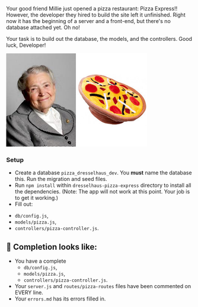 
Your good friend Millie just opened a pizza restaurant: Pizza Express!! However, the developer they hired to build the site left it unfinished. Right now it has the beginning of a server and a front-end, but there's no database attached yet. Oh no!

Your task is to build out the database, the models, and the controllers. Good luck, Developer!

![mille](./assets/millie.jpg)
![pizza hat](./assets/pizza-hat.jpg)

### Setup

- Create a database `pizza_dresselhaus_dev`. You **must** name the database this. Run the migration and seed files.
- Run `npm install` within `dresselhaus-pizza-express` directory to install all the dependencies. (Note: The app will not work at this point. Your job is to get it working.)
- Fill out:
* `db/config.js`,
* `models/pizza.js`,
* `controllers/pizza-controller.js`.

## 🚀 Completion looks like:

- You have a complete
  * `db/config.js`,
  * `models/pizza.js`,
  * `controllers/pizza-controller.js`.
- Your `server.js` and `routes/pizza-routes` files have been commented on EVERY line.
- Your `errors.md` has its errors filled in.

